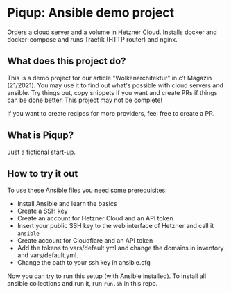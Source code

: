 # Piqup: Ansible demo project

Orders a cloud server and a volume in Hetzner Cloud. Installs docker and docker-compose and runs Traefik (HTTP router) and nginx.

## What does this project do?

This is a demo project for our article "Wolkenarchitektur" in c’t Magazin (21/2021). You may use it to find out what's possible with cloud servers and ansible. Try things out, copy snippets if you want and create PRs if things can be done better. This project may not be complete!

If you want to create recipes for more providers, feel free to create a PR.

## What is Piqup?

Just a fictional start-up.

## How to try it out

To use these Ansible files you need some prerequisites:

* Install Ansible and learn the basics
* Create a SSH key
* Create an account for Hetzner Cloud and an API token
* Insert your public SSH key to the web interface of Hetzner and call it `ansible`
* Create account for Cloudflare and an API token
* Add the tokens to vars/default.yml and change the domains in inventory and vars/default.yml.
* Change the path to your ssh key in ansible.cfg

Now you can try to run this setup (with Ansible installed). To install all ansible collections and run it, run `run.sh` in this repo.
